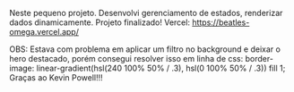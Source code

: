 Neste pequeno projeto. Desenvolvi gerenciamento de estados, renderizar dados dinamicamente. Projeto finalizado! 
Vercel: https://beatles-omega.vercel.app/

OBS: Estava com problema em aplicar um filtro no background e deixar o hero destacado, porém consegui resolver isso em linha de css:
border-image: linear-gradient(hsl(240 100% 50% / .3), hsl(0 100% 50% / .3)) fill 1;
Graças ao Kevin Powell!!!
